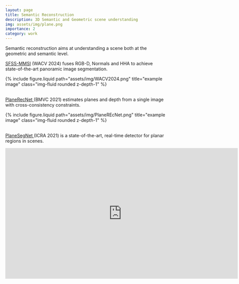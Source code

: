 ```yaml
---
layout: page
title: Semantic Reconstruction
description: 3D Semantic and Geometric scene understanding
img: assets/img/plane.png
importance: 2
category: work
---
```


Semantic reconstruction aims at understanding a scene both at the geometric and semantic level.

<a href="https://arxiv.org/pdf/2308.09369">SFSS-MMSI</a> (WACV 2024) fuses RGB-D, Normals and HHA to achieve state-of-the-art panoramic image segmentation.
<div class="row">
    <div class="col-sm mt-3 mt-md-0">
        {% include figure.liquid path="assets/img/WACV2024.png" title="example image" class="img-fluid rounded z-depth-1" %}
    </div>
</div>

<br />


<a href="https://arxiv.org/pdf/2110.11219.pdf">PlaneRecNet </a> (BMVC 2021) estimates planes and depth from a single image with cross-consistency constraints.
<div class="row">
    <div class="col-sm mt-3 mt-md-0">
        {% include figure.liquid path="assets/img/PlaneREcNet.png" title="example image" class="img-fluid rounded z-depth-1" %}
    </div>
</div>

<br />


<a href="https://arxiv.org/pdf/2103.15428.pdf">PlaneSegNet </a> (ICRA 2021) is a state-of-the-art, real-time detector for planar regions in scenes.

<iframe width="728" height="410" src="https://www.youtube.com/embed/7XAsPKw7Cwg" title="YouTube video player" frameborder="0" allow="accelerometer; autoplay; clipboard-write; encrypted-media; gyroscope; picture-in-picture; web-share" allowfullscreen></iframe>
